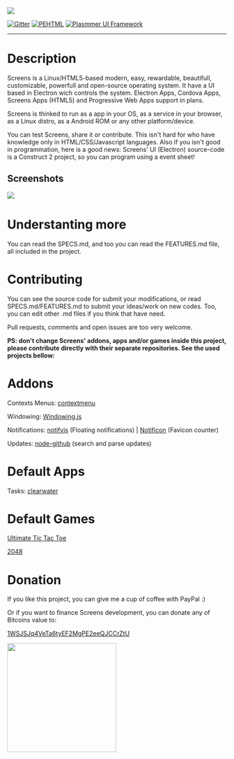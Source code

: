<img src="https://camo.githubusercontent.com/6203d77ddfc976586a9d220f0f1234346118b65a/687474703a2f2f692e696d6775722e636f6d2f4271584b696f36672e706e67" align="absmiddle">

[![Gitter](https://badges.gitter.im/Join%20Chat.svg)](https://gitter.im/DaniellMesquita/Modern-OS?utm_source=badge&utm_medium=badge&utm_campaign=pr-badge&utm_content=badge)
[![PEHTML](http://developers.plasmmer.com/badges/PEHTML.svg)](https://github.com/Plasmmer/PEHTML)
[![Plasmmer UI Framework](http://developers.plasmmer.com/badges/Framework.svg)](https://github.com/Software-js/Framework.js)

----------
# Description #

Screens is a Linux/HTML5-based modern, easy, rewardable, beautifull, customizable, powerfull and open-source operating system.
It have a UI based in Electron wich controls the system.
Electron Apps, Cordova Apps, Screens Apps (HTML5) and Progressive Web Apps support in plans.

Screens is thinked to run as a app in your OS, as a service in your browser, as a Linux distro, as a Android ROM or any other platform/device.

You can test Screens, share it or contribute. This isn't hard for who have knowledge only in HTML/CSS/Javascript languages. Also if you isn't good in programmation, here is a good news: Screens' UI (Electron) source-code is a Construct 2 project, so you can program using a event sheet!

## Screenshots ##
<img src='https://i.imgur.com/MYtahl0.png' />
<img src=""/>
<img src=""/>
<img src=""/>
<img src=""/>
<img src=""/>
<img src=""/>

# Understanting more #

You can read the SPECS.md, and too you can read the FEATURES.md file, all included in the project.

# Contributing #

You can see the source code for submit your modifications, or read SPECS.md/FEATURES.md to submit your ideas/work on new codes. Too, you can edit other .md files if you think that have need.

Pull requests, comments and open issues are too very welcome.

**PS: don't change Screens' addons, apps and/or games inside this project, please contribute directly with their separate repositories. See the used projects bellow:**

# Addons #

Contexts Menus: [contextmenu](https://github.com/aantthony/contextmenu)

Windowing: [Windowing.js](https://github.com/Software-js/Windowing.js)

Notifications: [notifyjs](https://github.com/notifyjs/notifyjs) (Floating notifications) | [Notificon](https://github.com/makeable/Notificon) (Favicon counter)

Updates: [node-github](https://github.com/mikedeboer/node-github) (search and parse updates)

# Default Apps #

Tasks: [clearwater](https://github.com/lbarman/clearwater)

# Default Games #

[Ultimate Tic Tac Toe](https://github.com/kennycason/ultimate_tictactoe)

[2048](https://github.com/gabrielecirulli/2048)

# Donation #

If you like this project, you can give me a cup of coffee with PayPal :)

Or if you want to finance Screens development, you can donate any of Bitcoins value to:

[1WSJSJq4VeTa6tyEF2MgPE2eeQJCCrZtU](bitcoin:1WSJSJq4VeTa6tyEF2MgPE2eeQJCCrZtU)

<img width="250px" src="http://i.imgur.com/uDVyDTj.png"/>
